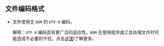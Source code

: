 ## 文件编码格式

  - 文件使用无 `BOM` 的 `UTF-8` 编码。
  
    解释：`UTF-8` 编码具有更广泛的适应性。`BOM` 在使用程序或工具处理文件时可能造成不必要的干扰。点击[这里](https://www.zhihu.com/question/20167122)l了解更多。
